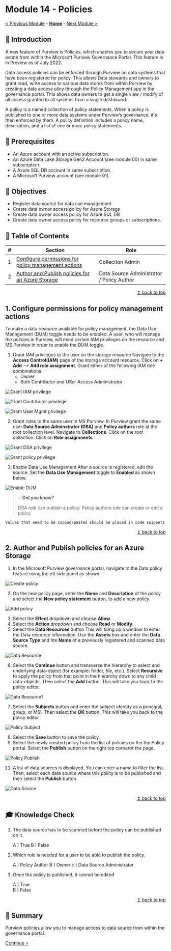 # Module 14 - Policies

[< Previous Module](../modules/module00.md) - **[Home](../README.md)** - [Next Module >](../modules/module00.md)

## :loudspeaker: Introduction

A new feature of Purview is Policies, which enables you to secure your data estate from within the Microsoft Purview Governance Portal. This feature is in Preview as of July 2022.

Data access policies can be enforced through Purview on data systems that have been registered for policy. This allows Data stewards and owners to grant read, write access to various data stores from within Purview by creating a data access plicy through the Policy Management app in the governance portal. This allows data owners to get a single view / modify of all access granted to all systems from a single dashboard.

A policy is a named collection of policy statements. When a policy is published to one or more data systems under Purview’s governance, it's then enforced by them. A policy definition includes a policy name, description, and a list of one or more policy statements.

## :thinking: Prerequisites

* An Azure account with an active subscription.
* An Azure Data Lake Storage Gen2 Account (see module 00) in same subscription.
* A Azure SQL DB account in same subscription.
* A Microsoft Purview account (see module 01).

## :dart: Objectives

* Register data source for data use management
* Create data owner access policy for Azure Storage
* Create data owner access policy for Azure SQL DB
* Create data owner access policy for resource groups or subscriptions.

## :bookmark_tabs: Table of Contents

| #  | Section | Role |
| --- | --- | --- |
| 1 | [Configure permissions for policy management actions](module14---Configure-permissions-for-policy-management-actions) | Collection Admin |
| 2 | [Author and Publish policies for an Azure Storage](module14---Author-and-Publish-policies-for-an-Azure-Storage) | Data Source Administrator / Policy Author |

<div align="right"><a href="#module14---Configure-permissions-for-policy-management-actions">↥ back to top</a></div>

## 1. Configure permissions for policy management actions

To make a data resource available for policy management, the Data Use Management (DUM) toggle needs to be enabled. A user, who will manage the policies in Purview, will need certain IAM privileges on the resource and MS Purview in order to enable the DUM toggle.

1. Grant IAM privileges to the user on the storage resource
    Navigate to the **Access Control(IAM)** page of the storage account resource. Click on **+ Add** --> **Add role assignment**. Grant either of the following IAM role combinations 
    * Owner
    * Both Contributor and USer Access Administrator

 ![Grant IAM privilege](../images/module14/Storage-IAM.png)  
 
 
 ![Grant Contributor privilege](../images/module14/01-01contributor-role.png)  
 
 ![Grant User Mgmt privilege](../images/module14/01-01user-management.png)


2. Grant roles to the same user in MS Purview.
    In Purview grant the same user **Data Source Adminstrator (DSA)** and **Policy authors** role at the root collection level. 
    Navigate to **Collections**. Click on the root collection. Click on **Role assignments**

 ![Grant DSA privilege](../images/module14/01-01purview-role.png)
 

 ![Grant policy privilege](../images/module14/01-02policy-author-roles.png)

3. Enable Data Use Management
    After a source is registered, edit the source. Set the **Data Use Management** toggle to **Enabled** as shown below. 
    
![Enable DUM](../images/module14/01-0DUM.png)

> :bulb: **Did you know?**
>
> DSA role can publish a policy. 
> Policy authors role can create or edit a policy.

```text
Values that need to be copied/pasted should be placed in code snippets
```

<div align="right"><a href="#module14---Author-and-Publish-policies-for-an-Azure-Storage">↥ back to top</a></div>

## 2. Author and Publish policies for an Azure Storage

1. In the Microsoft Purview governance portal, navigate to the Data policy feature using the eft side panel as shown

 ![Create policy](../images/module14/02-01create-policy.png)


2. On the new policy page, enter the **Name** and **Description** of the policy and select the **New policy statement** button, to add a new policy.

 ![Add policy](../images/module14/02-02Add-policy.png)

3. Select the **Effect** dropdown and choose **Allow**. 
4. Select the **Action** dropdown and choose **Read** or **Modify**.
5. Select the **Data Resources** button This will bring up a window to enter the Data resource information. Use the **Assets** box and enter the **Data Source Type** and hte **Name** of a previously registered and scanned data source.

 ![Data Resource](../images/module14/02-05DataResource.png)
 
6. Select the **Continue** button and transverse the hierarchy to select and underlying data-object (for example: folder, file, etc.). Select **Recursive** to apply the policy from that point in the hierarchy down to any child data-objects. Then select the **Add** button. This will take you back to the policy editor.

![Data Resource1](../images/module14/0206DataResource.png)

7. Select the **Subjects** button and enter the subject identity as a principal, group, or MSI. Then select the **OK** button. This will take you back to the policy editor

![Policy Subject](../images/module14/02-07Subject.png)

8. Select the **Save** button to save the policy.
9. Select the newly created policy from the list of policies on the the Policy portal. Select the **Publish** button on the right top cornerof the page.

![Policy Publish](../images/module14/02-09publish-policy.png)

11. A list of data sources is displayed. You can enter a name to filter the list. Then, select each data source where this policy is to be published and then select the **Publish** button.

![Data Source](../images/module14/02-10select-data-sources-publish-policy.png)

<div align="right"><a href="#module-00---title">↥ back to top</a></div>

## :mortar_board: Knowledge Check

1. The data source has to be scanned before the policy can be published on it.

    A ) True 
    B ) False  

2. Which role is needed for a user to be able to publish the policy.

    A ) Policy Author 
    B ) Owner
    c ) Data Source Administrator.

3. Once the policy is published, it cannot be edited

    A ) True  
    B ) False  

<div align="right"><a href="#module-00---title">↥ back to top</a></div>

## :tada: Summary

Purview policies allow you to manage access to data source from within the governance portal. 

[Continue >](../modules/module00.md)
